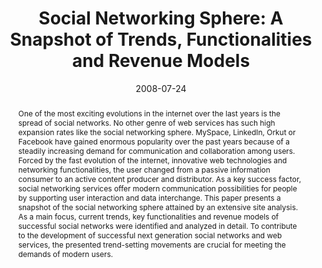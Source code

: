 ---
abstract: One of the most exciting evolutions in the internet over the last years
  is the spread of social networks. No other genre of web services has such high expansion
  rates like the social networking sphere. MySpace, LinkedIn, Orkut or Facebook have
  gained enormous popularity over the past years because of a steadily increasing
  demand for communication and collaboration among users. Forced by the fast evolution
  of the internet, innovative web technologies and networking functionalities, the
  user changed from a passive information consumer to an active content producer and
  distributor. As a key success factor, social networking services offer modern communication
  possibilities for people by supporting user interaction and data interchange. This
  paper presents a snapshot of the social networking sphere attained by an extensive
  site analysis. As a main focus, current trends, key functionalities and revenue
  models of successful social networks were identified and analyzed in detail. To
  contribute to the development of successful next generation social networks and
  web services, the presented trend-setting movements are crucial for meeting the
  demands of modern users.
authors:
- Peter Leitner
- Thomas Grechenig
date: '2008-07-24'
featured: false
links:
- name: Publik
  url: https://publik.tuwien.ac.at/showentry.php?ID=171805&lang=2
publication: 'Talk: IADIS International Conference Web Based Communities 2008, Amsterdam,
  Netherlands; 07-24-2008 - 07-26-2008; in: "Proceedings of the IADIS International
  Conference Web Based Communities 2008", P. Kommers (ed.); IADIS Press, (2008), ISBN:
  978-972-8924-65-2; 187 - 191'
publication_types:
- '1'
publishDate: '2008-07-24'
title: 'Social Networking Sphere: A Snapshot of Trends, Functionalities and Revenue
  Models'
url_pdf: ''
---